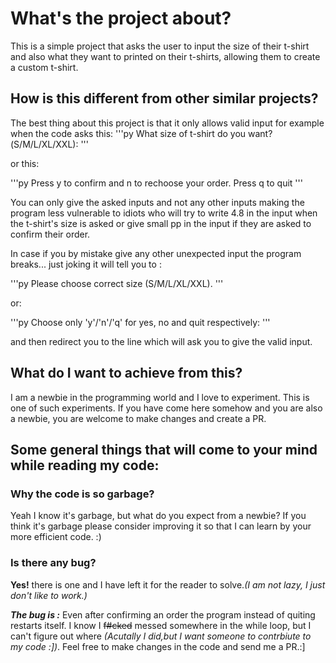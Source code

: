 # What's the project about?

This is a simple project that asks the user to input the size of their t-shirt and also what they want to printed on their t-shirts, allowing them to create a custom t-shirt.

## How is this different from other similar projects?

The best thing about this project is that it only allows valid input for example when the code asks this:
'''py
What size of t-shirt do you want?(S/M/L/XL/XXL): 
'''

or this:

'''py
Press y to confirm and n to rechoose your order. Press q to quit
'''

You can only give the asked inputs and not any other inputs making the program less vulnerable to idiots who will try to write 4.8 in the input when the t-shirt's size is asked or give small pp in the input if they are asked to confirm their order.

In case if you by mistake give any other unexpected input the program breaks... just joking it will tell you to :

'''py
Please choose correct size (S/M/L/XL/XXL).
'''

or:

'''py
Choose only 'y'/'n'/'q' for yes, no and quit respectively: 
'''

and then redirect you to the line which will ask you to give the valid input.

## What do I want to achieve from this?

I am a newbie in the programming world and I love to experiment. This is one of such experiments. If you have come here somehow and you are also a newbie, you are welcome to make changes and create a PR.

## Some general things that will come to your mind while reading my code:

### Why the code is so garbage?

Yeah I know it's garbage, but what do you expect from a newbie? If you think it's garbage please consider improving it so that I can learn by your more efficient code. :)

### Is there any bug?

**Yes!** there is one and I have left it for the reader to solve.*(I am not lazy, I just don't like to work.)*

***The bug is :***
Even after confirming an order the program instead of quiting restarts itself. I know I ~~f#cked~~ messed somewhere in the while loop, but I can't figure out where *(Acutally I did,but I want someone to contrbiute to my code :])*. Feel free to make changes in the code and send me a PR.:]
